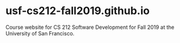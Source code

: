 # usf-cs212-fall2019.github.io
Course website for CS 212 Software Development for Fall 2019 at the University of San Francisco.
